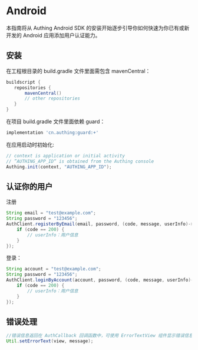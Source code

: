 # Android

本指南将从 Authing Android SDK 的安装开始逐步引导你如何快速为你已有或新开发的 Android 应用添加用户认证能力。

<AppDetailSiderBar />

## 安装

在工程根目录的 build.gradle 文件里面需包含 mavenCentral：

 ```groovy
 buildscript {
    repositories {
        mavenCentral()
        // other repositories
    }
 }
 ```

在项目 build.gradle 文件里面依赖 guard：

```groovy
implementation 'cn.authing:guard:+'
```

在应用启动时初始化:

```java
// context is application or initial activity
// ”AUTHING_APP_ID“ is obtained from the Authing console
Authing.init(context, "AUTHING_APP_ID");
```

## 认证你的用户

注册

```java
String email = "test@example.com";
String password = "123456";
AuthClient.registerByEmail(email, password, (code, message, userInfo)->{
    if (code == 200) {
        // userInfo：用户信息
    }
});
```

登录：

```java
String account = "test@example.com";
String password = "123456";
AuthClient.loginByAccount(account, password, (code, message, userInfo)->{
    if (code == 200) {
        // userInfo：用户信息
    }
});
```


## 错误处理

```java
//错误信息返回在 AuthCallback 回调函数中，可使用 ErrorTextView 组件显示错误信息，在你的布局页面合适的位置放置 ErrorTextView，在函数回调中调用如下代码：
Util.setErrorText(view, message);
```